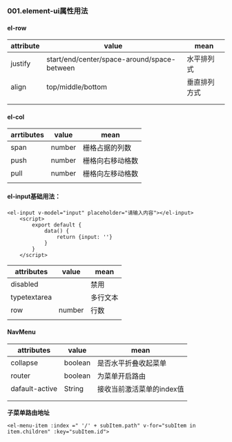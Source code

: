 ### 001.element-ui属性用法
#### el-row
|attribute|value|mean|
|------|-------|--------|
|justify|start/end/center/space-around/space-between|水平排列式|
|align|top/middle/bottom|垂直排列方式|
||||
||||

#### el-col
|arrtibutes|value|mean|
|---|---|---|
|span|number|栅格占据的列数|
|push|number|栅格向右移动格数|
|pull|number|栅格向左移动格数|
||||

#### el-input基础用法：
```vue
<el-input v-model="input" placeholder="请输入内容"></el-input>		
	<script>
		export default {
			data() {
				return {input: ''}
			}
		}	
	</script>
```
|attributes|value|mean|
|---|---|---|
|disabled||禁用|
|typetextarea||多行文本|
|row|number|行数|
||||

#### NavMenu
|attributes|value|mean|
|---|---|---|
|collapse|boolean|是否水平折叠收起菜单|
|router|boolean|为菜单开启路由|
|dafault-active|String|接收当前激活菜单的index值|
||||
||||
**子菜单路由地址**
```vue
<el-menu-item :index =" '/' + subItem.path" v-for="subItem in item.children" :key="subItem.id">
```

